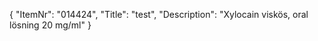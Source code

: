 {
  "ItemNr": "014424",
  "Title": "test",
  "Description": "Xylocain viskös, oral lösning 20 mg/ml"
}